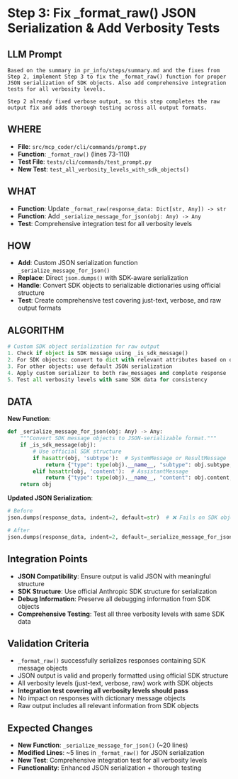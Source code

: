 # Step 3: Fix _format_raw() JSON Serialization & Add Verbosity Tests

## LLM Prompt
```
Based on the summary in pr_info/steps/summary.md and the fixes from Step 2, implement Step 3 to fix the _format_raw() function for proper JSON serialization of SDK objects. Also add comprehensive integration tests for all verbosity levels.

Step 2 already fixed verbose output, so this step completes the raw output fix and adds thorough testing across all output formats.
```

## WHERE
- **File**: `src/mcp_coder/cli/commands/prompt.py`
- **Function**: `_format_raw()` (lines 73-110)
- **Test File**: `tests/cli/commands/test_prompt.py`
- **New Test**: `test_all_verbosity_levels_with_sdk_objects()`

## WHAT
- **Function**: Update `_format_raw(response_data: Dict[str, Any]) -> str`
- **Function**: Add `_serialize_message_for_json(obj: Any) -> Any`
- **Test**: Comprehensive integration test for all verbosity levels

## HOW
- **Add**: Custom JSON serialization function `_serialize_message_for_json()`
- **Replace**: Direct `json.dumps()` with SDK-aware serialization
- **Handle**: Convert SDK objects to serializable dictionaries using official structure
- **Test**: Create comprehensive test covering just-text, verbose, and raw output formats

## ALGORITHM
```python
# Custom SDK object serialization for raw output
1. Check if object is SDK message using _is_sdk_message()
2. For SDK objects: convert to dict with relevant attributes based on official structure
3. For other objects: use default JSON serialization
4. Apply custom serializer to both raw_messages and complete response
5. Test all verbosity levels with same SDK data for consistency
```

## DATA
**New Function**:
```python
def _serialize_message_for_json(obj: Any) -> Any:
    """Convert SDK message objects to JSON-serializable format."""
    if _is_sdk_message(obj):
        # Use official SDK structure
        if hasattr(obj, 'subtype'):  # SystemMessage or ResultMessage
            return {"type": type(obj).__name__, "subtype": obj.subtype, ...}
        elif hasattr(obj, 'content'):  # AssistantMessage
            return {"type": type(obj).__name__, "content": obj.content, ...}
    return obj
```

**Updated JSON Serialization**:
```python
# Before
json.dumps(response_data, indent=2, default=str)  # ❌ Fails on SDK objects

# After  
json.dumps(response_data, indent=2, default=_serialize_message_for_json)  # ✅ Works
```

## Integration Points
- **JSON Compatibility**: Ensure output is valid JSON with meaningful structure
- **SDK Structure**: Use official Anthropic SDK structure for serialization
- **Debug Information**: Preserve all debugging information from SDK objects
- **Comprehensive Testing**: Test all three verbosity levels with same SDK data

## Validation Criteria
- `_format_raw()` successfully serializes responses containing SDK message objects
- JSON output is valid and properly formatted using official SDK structure
- All verbosity levels (just-text, verbose, raw) work with SDK objects
- **Integration test covering all verbosity levels should pass**
- No impact on responses with dictionary message objects
- Raw output includes all relevant information from SDK objects

## Expected Changes
- **New Function**: `_serialize_message_for_json()` (~20 lines)
- **Modified Lines**: ~5 lines in `_format_raw()` for JSON serialization
- **New Test**: Comprehensive integration test for all verbosity levels
- **Functionality**: Enhanced JSON serialization + thorough testing
